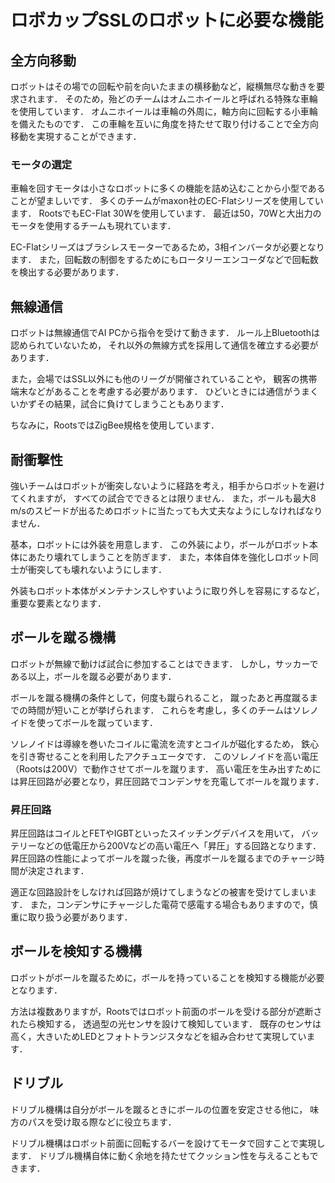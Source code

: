 # ロボカップSSLのロボットに必要な機能

## 全方向移動

ロボットはその場での回転や前を向いたままの横移動など，縦横無尽な動きを要求されます．
そのため，殆どのチームはオムニホイールと呼ばれる特殊な車輪を使用しています．
オムニホイールは車輪の外周に，軸方向に回転する小車輪を備えたものです．
この車輪を互いに角度を持たせて取り付けることで全方向移動を実現することができます．

### モータの選定

車輪を回すモータは小さなロボットに多くの機能を詰め込むことから小型であることが望ましいです．
多くのチームがmaxon社のEC-Flatシリーズを使用しています．
RootsでもEC-Flat 30Wを使用しています．
最近は50，70Wと大出力のモータを使用するチームも現れています．

EC-Flatシリーズはブラシレスモーターであるため，3相インバータが必要となります．
また，回転数の制御をするためにもロータリーエンコーダなどで回転数を検出する必要があります．

## 無線通信

ロボットは無線通信でAI PCから指令を受けて動きます．
ルール上Bluetoothは認められていないため，
それ以外の無線方式を採用して通信を確立する必要があります．

また，会場ではSSL以外にも他のリーグが開催されていることや，
観客の携帯端末などがあることを考慮する必要があります．
ひどいときには通信がうまくいかずその結果，試合に負けてしまうこともあります．

ちなみに，RootsではZigBee規格を使用しています．

## 耐衝撃性

強いチームはロボットが衝突しないように経路を考え，相手からロボットを避けてくれますが，
すべての試合でできるとは限りません．
また，ボールも最大8 m/sのスピードが出るためロボットに当たっても大丈夫なようにしなければなりません．

基本，ロボットには外装を用意します．
この外装により，ボールがロボット本体にあたり壊れてしまうことを防ぎます．
また，本体自体を強化しロボット同士が衝突しても壊れないようにします．

外装もロボット本体がメンテナンスしやすいように取り外しを容易にするなど，重要な要素となります．

## ボールを蹴る機構

ロボットが無線で動けば試合に参加することはできます．
しかし，サッカーである以上，ボールを蹴る必要があります．

ボールを蹴る機構の条件として，何度も蹴られること，
蹴ったあと再度蹴るまでの時間が短いことが挙げられます．
これらを考慮し，多くのチームはソレノイドを使ってボールを蹴っています．

ソレノイドは導線を巻いたコイルに電流を流すとコイルが磁化するため，
鉄心を引き寄せることを利用したアクチュエータです．
このソレノイドを高い電圧（Rootsは200V）で動作させてボールを蹴ります．
高い電圧を生み出すためには昇圧回路が必要となり，昇圧回路でコンデンサを充電してボールを蹴ります．

### 昇圧回路

昇圧回路はコイルとFETやIGBTといったスイッチングデバイスを用いて，
バッテリーなどの低電圧から200Vなどの高い電圧へ「昇圧」する回路となります．
昇圧回路の性能によってボールを蹴った後，再度ボールを蹴るまでのチャージ時間が決定されます．

適正な回路設計をしなければ回路が焼けてしまうなどの被害を受けてしまいます．
また，コンデンサにチャージした電荷で感電する場合もありますので，慎重に取り扱う必要があります．

## ボールを検知する機構

ロボットがボールを蹴るために，ボールを持っていることを検知する機能が必要となります．

方法は複数ありますが，Rootsではロボット前面のボールを受ける部分が遮断されたら検知する，
透過型の光センサを設けて検知しています．
既存のセンサは高く，大きいためLEDとフォトトランジスタなどを組み合わせて実現しています．

## ドリブル

ドリブル機構は自分がボールを蹴るときにボールの位置を安定させる他に，
味方のパスを受け取る際などに役立ちます．

ドリブル機構はロボット前面に回転するバーを設けてモータで回すことで実現します．
ドリブル機構自体に動く余地を持たせてクッション性を与えることもできます．
